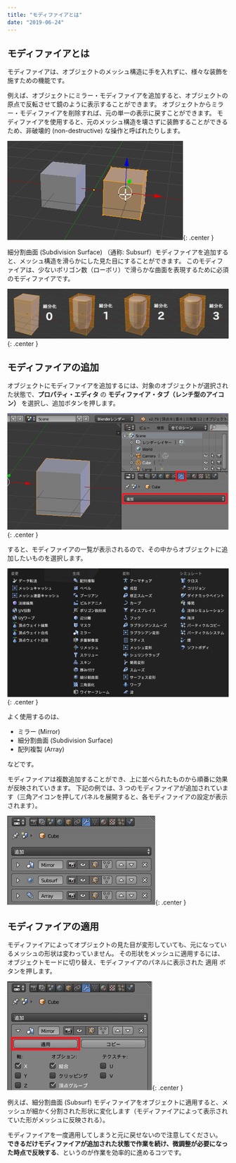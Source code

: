 ```yaml
---
title: "モディファイアとは"
date: "2019-06-24"
---
```


モディファイアとは
----

モディファイアは、オブジェクトのメッシュ構造に手を入れずに、様々な装飾を施すための機能です。

例えば、オブジェクトにミラー・モディファイアを追加すると、オブジェクトの原点で反転させて鏡のように表示することができます。
オブジェクトからミラー・モディファイアを削除すれば、元の単一の表示に戻すことができます。
モディファイアを使用すると、元のメッシュ構造を壊さずに装飾することができるため、非破壊的 (non-destructive) な操作と呼ばれたりします。

![mirror-001.gif](./mirror-001.gif){: .center }

細分割曲面 (Subdivision Surface) （通称: Subsurf）モディファイアを追加すると、メッシュ構造を滑らかにした見た目にすることができます。
このモディファイアは、少ないポリゴン数（ローポリ）で滑らかな曲面を表現するために必須のモディファイアです。

![subsurf-001.png](./subsurf-001.png){: .center }


モディファイアの追加
----

オブジェクトにモディファイアを追加するには、対象のオブジェクトが選択された状態で、**プロパティ・エディタ** の **モディファイア・タブ（レンチ型のアイコン）** を選択し、<samp>追加</samp>ボタンを押します。

![about-001.png](./about-001.png){: .center }

すると、モディファイアの一覧が表示されるので、その中からオブジェクトに追加したいものを選択します。

![about-002.png](./about-002.png){: .center }

よく使用するのは、

* ミラー (Mirror)
* 細分割曲面 (Subdivision Surface)
* 配列複製 (Array)

などです。

モディファイアは複数追加することができ、上に並べられたものから順番に効果が反映されていきます。
下記の例では、3 つのモディファイアが追加されています（三角アイコンを押してパネルを展開すると、各モディファイアの設定が表示されます）。

![about-003.png](./about-003.png){: .center }


モディファイアの適用
----

モディファイアによってオブジェクトの見た目が変形していても、元になっているメッシュの形状は変わっていません。
その形状をメッシュに適用するには、オブジェクトモードに切り替え、モディファイアのパネルに表示された <samp>適用</samp> ボタンを押します。

![about-004.png](./about-004.png){: .center }

例えば、細分割曲面 (Subsurf) モディファイアをオブジェクトに適用すると、メッシュが細かく分割された形状に変化します（モディファイアによって表示されていた形がメッシュに反映される）。

モディファイアを一度適用してしまうと元に戻せないので注意してください。
**できるだけモディファイアが追加された状態で作業を続け、微調整が必要になった時点で反映する**、というのが作業を効率的に進めるコツです。


